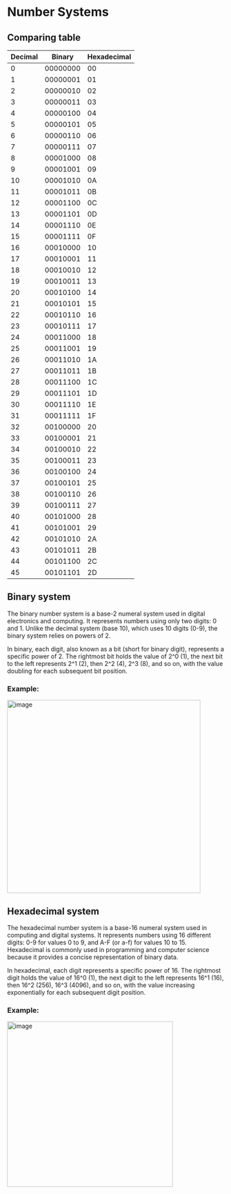 # Number Systems
## Comparing table

| Decimal | Binary      | Hexadecimal |
| ------- | ----------- | ----------- |
| 0       | 00000000    | 00          |
| 1       | 00000001    | 01          |
| 2       | 00000010    | 02          |
| 3       | 00000011    | 03          |
| 4       | 00000100    | 04          |
| 5       | 00000101    | 05          |
| 6       | 00000110    | 06          |
| 7       | 00000111    | 07          |
| 8       | 00001000    | 08          |
| 9       | 00001001    | 09          |
| 10      | 00001010    | 0A          |
| 11      | 00001011    | 0B          |
| 12      | 00001100    | 0C          |
| 13      | 00001101    | 0D          |
| 14      | 00001110    | 0E          |
| 15      | 00001111    | 0F          |
| 16      | 00010000    | 10          |
| 17      | 00010001    | 11          |
| 18      | 00010010    | 12          |
| 19      | 00010011    | 13          |
| 20      | 00010100    | 14          |
| 21      | 00010101    | 15          |
| 22      | 00010110    | 16          |
| 23      | 00010111    | 17          |
| 24      | 00011000    | 18          |
| 25      | 00011001    | 19          |
| 26      | 00011010    | 1A          |
| 27      | 00011011    | 1B          |
| 28      | 00011100    | 1C          |
| 29      | 00011101    | 1D          |
| 30      | 00011110    | 1E          |
| 31      | 00011111    | 1F          |
| 32      | 00100000    | 20          |
| 33      | 00100001    | 21          |
| 34      | 00100010    | 22          |
| 35      | 00100011    | 23          |
| 36      | 00100100    | 24          |
| 37      | 00100101    | 25          |
| 38      | 00100110    | 26          |
| 39      | 00100111    | 27          |
| 40      | 00101000    | 28          |
| 41      | 00101001    | 29          |
| 42      | 00101010    | 2A          |
| 43      | 00101011    | 2B          |
| 44      | 00101100    | 2C          |
| 45      | 00101101    | 2D          |



## Binary system
The binary number system is a base-2 numeral system used in digital electronics and computing. 
It represents numbers using only two digits: 0 and 1. 
Unlike the decimal system (base 10), which uses 10 digits (0-9), the binary system relies on powers of 2.

In binary, each digit, also known as a bit (short for binary digit), represents a specific power of 2. 
The rightmost bit holds the value of 2^0 (1), the next bit to the left represents 2^1 (2), then 2^2 (4), 2^3 (8), and so on, 
with the value doubling for each subsequent bit position.

### Example:

<img width="448" alt="image" src="https://github.com/anauroranon/assembly-diary/assets/58305348/dd82b7e1-8e10-413b-8f2c-a6d6d5577745">

## Hexadecimal system
The hexadecimal number system is a base-16 numeral system used in computing and digital systems. 
It represents numbers using 16 different digits: 0-9 for values 0 to 9, and A-F (or a-f) for values 10 to 15. 
Hexadecimal is commonly used in programming and computer science because it provides a concise representation of binary data.

In hexadecimal, each digit represents a specific power of 16. The rightmost digit holds the value of 16^0 (1), 
the next digit to the left represents 16^1 (16), then 16^2 (256), 16^3 (4096), and so on, 
with the value increasing exponentially for each subsequent digit position.

### Example:

<img width="384" alt="image" src="https://github.com/anauroranon/assembly-diary/assets/58305348/261bf779-fd92-4336-afa5-f77ab9ee5f85">



